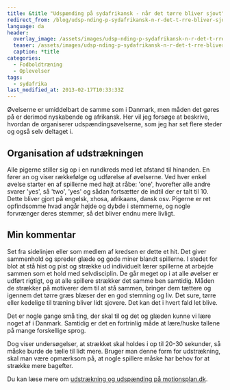 ```yaml
---
title: &title "Udspænding på sydafrikansk - når det tørre bliver sjovt"
redirect_from: /blog/udsp-nding-p-sydafrikansk-n-r-det-t-rre-bliver-sjovt
language: da
header:
  overlay_image: /assets/images/udsp-nding-p-sydafrikansk-n-r-det-t-rre-bliver-sjovt.jpg
  teaser: /assets/images/udsp-nding-p-sydafrikansk-n-r-det-t-rre-bliver-sjovt.jpg
  caption: *title
categories:
  - Fodboldtræning
  - Oplevelser
tags:
  - sydafrika
last_modified_at: 2013-02-17T10:33:33Z
---
```


Øvelserne er umiddelbart de samme som i Danmark, men måden det gøres på er derimod nyskabende og afrikansk. Her vil jeg forsøge at beskrive, hvordan de organiserer udspændingsøvelserne, som jeg har set flere steder og også selv deltaget i.

Organisation af udstrækningen
------------

Alle pigerne stiller sig op i en rundkreds med let afstand til hinanden. En fører an og viser rækkefølge og udførelse af øvelserne. Ved hver enkel øvelse starter en af spillerne med højt at råbe: 'one', hvorefter alle andre svarer 'yes', så 'two', 'yes' og sådan fortsætter de indtil der er talt til 10. Dette bliver gjort på engelsk, xhosa, afrikaans, dansk osv. Pigerne er ret opfindsomme hvad angår højde og dybde i stemmerne, og nogle forvrænger deres stemmer, så det bliver endnu mere livligt.

Min kommentar
-------------

Set fra sidelinjen eller som medlem af kredsen er dette et hit. Det giver sammenhold og spreder glæde og gode miner blandt spillerne. I stedet for blot at stå hist og pist og strække ud individuelt lærer spillerne at arbejde sammen som et hold med selvdisciplin. De går meget op i at alle øvelser er udført rigtigt, og at alle spillere strækker det samme ben samtidig. Måden de strækker på motiverer dem til at stå sammen, bringer dem tættere og igennem det tørre græs blæser der en god stemning og liv. Det sure, tørre eller kedelige til træning bliver lidt sjovere. Det kan det i hvert fald let blive.

Det er nogle gange små ting, der skal til og det og glæden kunne vi lære noget af i Danmark. Samtidig er det en fortrinlig måde at lære/huske tallene på mange forskellige sprog.

Dog viser undersøgelser, at strækket skal holdes i op til 20-30 sekunder, så måske burde de tælle til lidt mere. Bruger man denne form for udstrækning, skal man være opmærksom på, at nogle spillere måske har behov for at strække mere bagefter.

Du kan læse mere om [udstrækning og udspænding på motionsplan.dk](https://www.motionsplan.dk/udstraekning-udspaending/).
